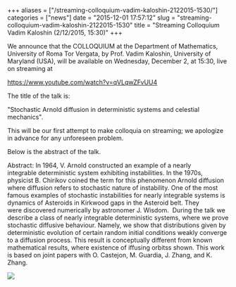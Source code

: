 +++
aliases = ["/streaming-colloquium-vadim-kaloshin-2122015-1530/"]
categories = ["news"]
date = "2015-12-01 17:57:12"
slug = "streaming-colloquium-vadim-kaloshin-2122015-1530"
title = "Streaming Colloquium Vadim Kaloshin (2/12/2015, 15:30)"
+++

<div id=":c6a" class="ii gt m1515eadff304fb9b adP adO">

<div id=":c6b" class="a3s">

<div dir="ltr">

<div class="gmail_quote">

We announce that the COLLOQUIUM at the Department of Mathematics,
University of Roma Tor Vergata, by Prof. Vadim Kaloshin, University of
Maryland (USA), will be available on Wednesday, December 2, at 15:30,
live on streaming at

<https://www.youtube.com/watch?v=qVLqwZFvUU4>

The title of the talk is:

"Stochastic Arnold diffusion in deterministic systems and celestial
mechanics".

This will be our first attempt to make colloquia on streaming; we
apologize in advance for any unforeseen problem.

Below is the abstract of the talk.

Abstract: In 1964, V. Arnold constructed an example of a nearly
integrable deterministic system exhibiting instabilities. In the 1970s,
physicist B. Chirikov coined the term for this phenomenon Arnold
diffusion where diffusion refers to stochastic nature of instability.
One of the most famous examples of stochastic instabilities for nearly
integrable systems is dynamics of Asteroids in Kirkwood gaps in the
Asteroid belt. They were discovered numerically by astronomer J. Wisdom.
 During the talk we describe a class of nearly integrable
deterministic systems, where we prove stochastic diffusive
behaviour. Namely, we show that distributions given by deterministic
evolution of certain random initial conditions weakly converge to a
diffusion process. This result is conceptually different from known
mathematical results, where existence of iffusing orbitss shown. This
work is based on joint papers with O. Castejon, M. Guardia, J. Zhang,
and K. Zhang.

<div class="yj6qo ajU">

<div id=":3md" class="ajR">

<img src="https://ssl.gstatic.com/ui/v1/icons/mail/images/cleardot.gif" class="ajT" />

</div>

</div>

</div>

</div>

</div>

</div>

<div id=":c4l" class="hq gt a10">

</div>
